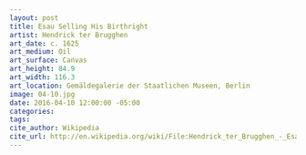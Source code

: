 ```yaml
---
layout: post
title: Esau Selling His Birthright
artist: Hendrick ter Brugghen
art_date: c. 1625
art_medium: Oil
art_surface: Canvas
art_height: 84.9
art_width: 116.3
art_location: Gemäldegalerie der Staatlichen Museen, Berlin
image: 04-10.jpg
date: 2016-04-10 12:00:00 -05:00
categories:
tags:
cite_author: Wikipedia
cite_url: http://en.wikipedia.org/wiki/File:Hendrick_ter_Brugghen_-_Esau_Selling_His_Birthright_-_WGA22163.jpg
---
```

